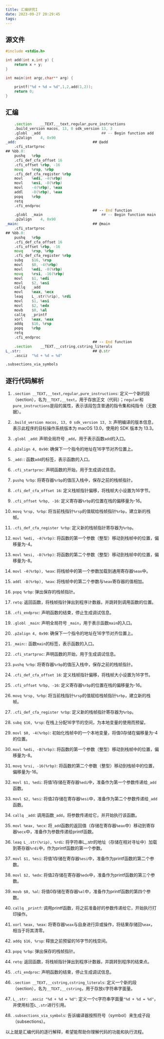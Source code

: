 ```yaml
---
title: 汇编研究I
date: 2023-09-27 20:29:45
tags:
---
```

## 源文件
``` C
#include <stdio.h>

int add(int x,int y) {
    return x + y;
}

int main(int argc,char** arg) {
    
    printf("%d + %d = %d",1,2,add(1,2));
    return 0;
}
```
## 汇编
``` asm
	.section	__TEXT,__text,regular,pure_instructions
	.build_version macos, 13, 0	sdk_version 13, 3
	.globl	_add                            ## -- Begin function add
	.p2align	4, 0x90
_add:                                   ## @add
	.cfi_startproc
## %bb.0:
	pushq	%rbp
	.cfi_def_cfa_offset 16
	.cfi_offset %rbp, -16
	movq	%rsp, %rbp
	.cfi_def_cfa_register %rbp
	movl	%edi, -4(%rbp)
	movl	%esi, -8(%rbp)
	movl	-4(%rbp), %eax
	addl	-8(%rbp), %eax
	popq	%rbp
	retq
	.cfi_endproc
                                        ## -- End function
	.globl	_main                           ## -- Begin function main
	.p2align	4, 0x90
_main:                                  ## @main
	.cfi_startproc
## %bb.0:
	pushq	%rbp
	.cfi_def_cfa_offset 16
	.cfi_offset %rbp, -16
	movq	%rsp, %rbp
	.cfi_def_cfa_register %rbp
	subq	$16, %rsp
	movl	$0, -4(%rbp)
	movl	%edi, -8(%rbp)
	movq	%rsi, -16(%rbp)
	movl	$1, %edi
	movl	$2, %esi
	callq	_add
	movl	%eax, %ecx
	leaq	L_.str(%rip), %rdi
	movl	$1, %esi
	movl	$2, %edx
	movb	$0, %al
	callq	_printf
	xorl	%eax, %eax
	addq	$16, %rsp
	popq	%rbp
	retq
	.cfi_endproc
                                        ## -- End function
	.section	__TEXT,__cstring,cstring_literals
L_.str:                                 ## @.str
	.asciz	"%d + %d = %d"

.subsections_via_symbols

```

## 逐行代码解析

1. `.section __TEXT,__text,regular,pure_instructions`: 定义一个新的段（section），名为`__TEXT,__text`，用于存放正文（代码）；`regular`和`pure_instructions`是段的属性，表示该段包含普通的指令集和纯指令（无数据）。

2. `.build_version macos, 13, 0 sdk_version 13, 3`: 声明编译的版本信息，表示此程序的目标操作系统版本为 macOS 13.0，使用的 SDK 版本为 13.3。

3. `.globl _add`: 声明全局符号 `_add`，用于表示函数`add`的入口。

4. `.p2align 4, 0x90`: 确保下一个指令的地址在16字节对齐位置上。

5. `_add:`: 函数`add`的标签，表示函数的入口。

6. `.cfi_startproc`: 声明函数的开始，用于生成调试信息。

7. `pushq %rbp`: 将寄存器`%rbp`的值压入栈中，保存之前的栈帧指针。

8. `.cfi_def_cfa_offset 16`: 定义栈帧指针偏移，将栈帧大小设置为16字节。

9. `.cfi_offset %rbp, -16`: 定义寄存器`%rbp`的位置在栈的偏移量为-16。

10. `movq %rsp, %rbp`: 将当前栈指针`%rsp`的值赋给栈帧指针`%rbp`，建立新的栈帧。

11. `.cfi_def_cfa_register %rbp`: 定义新的栈帧指针寄存器为`%rbp`。

12. `movl %edi, -4(%rbp)`: 将函数的第一个参数（整型）移动到栈帧中的位置，偏移量为-4。

13. `movl %esi, -8(%rbp)`: 将函数的第二个参数（整型）移动到栈帧中的位置，偏移量为-8。

14. `movl -4(%rbp), %eax`: 将栈帧中的第一个参数加载到通用寄存器`%eax`中。

15. `addl -8(%rbp), %eax`: 将栈帧中的第二个参数与`%eax`寄存器的值相加。

16. `popq %rbp`: 弹出保存的栈帧指针。

17. `retq`: 返回函数，将栈帧指针弹出到程序计数器，并跳转到调用函数的位置。

18. `.cfi_endproc`: 声明函数的结束，停止生成调试信息。

19. `.globl _main`: 声明全局符号 `_main`，用于表示函数`main`的入口。

20. `.p2align 4, 0x90`: 确保下一个指令的地址在16字节对齐位置上。

21. `_main:`: 函数`main`的标签，表示函数的入口。

22. `.cfi_startproc`: 声明函数的开始，用于生成调试信息。

23. `pushq %rbp`: 将寄存器`%rbp`的值压入栈中，保存之前的栈帧指针。

24. `.cfi_def_cfa_offset 16`: 定义栈帧指针偏移，将栈帧大小设置为16字节。

25. `.cfi_offset %rbp, -16`: 定义寄存器`%rbp`的位置在栈的偏移量为-16。

26. `movq %rsp, %rbp`: 将当前栈指针`%rsp`的值赋给栈帧指针`%rbp`，建立新的栈帧。

27. `.cfi_def_cfa_register %rbp`: 定义新的栈帧指针寄存器为`%rbp`。

28. `subq $16, %rsp`: 在栈上分配16字节的空间，为本地变量的使用而预留。

29. `movl $0, -4(%rbp)`: 初始化栈帧中的一个本地变量，将值0存储在偏移量为-4的位置。

30. `movl %edi, -8(%rbp)`: 将函数的第一个参数（整型）移动到栈帧中的位置，偏移量为-8。

31. `movq %rsi, -16(%rbp)`: 将函数的第二个参数（整型）移动到栈帧中的位置，偏移量为-16。

32. `movl $1, %edi`: 将值1存储在寄存器`%edi`中，准备作为第一个参数传递给`_add`函数。

33. `movl $2, %esi`: 将值2存储在寄存器`%esi`中，准备作为第二个参数传递给`_add`函数。

34. `callq _add`: 调用函数`_add`，将参数传递给它，并开始执行该函数。

35. `movl %eax, %ecx`: 将`_add`函数的返回值（存储在寄存器`%eax`中）移动到寄存器`%ecx`中，准备作为参数传递给printf函数。

36. `leaq L_.str(%rip), %rdi`: 将字符串L_.str的地址（存储在相对寻址中）加载到寄存器`%rdi`中，作为printf函数的第一个参数。

37. `movl $1, %esi`: 将值1存储在寄存器`%esi`中，准备作为printf函数的第二个参数。

38. `movl $2, %edx`: 将值2存储在寄存器`%edx`中，准备作为printf函数的第三个参数。

39. `movb $0, %al`: 将值0存储在寄存器`%al`中，准备作为printf函数的第四个参数。

40. `callq _printf`: 调用printf函数，将之前准备好的参数传递给它，开始执行打印操作。

41. `xorl %eax, %eax`: 将寄存器`%eax`与自身进行异或操作，将结果存储回`%eax`，相当于将其清零。

42. `addq $16, %rsp`: 释放之前预留的16字节的栈空间。

43. `popq %rbp`: 弹出保存的栈帧指针。

44. `retq`: 返回函数，将栈帧指针弹出到程序计数器，并跳转到程序的结束点。

45. `.cfi_endproc`: 声明函数的结束，停止生成调试信息。

46. `.section __TEXT,__cstring,cstring_literals`: 定义一个新的段（section），名为`__TEXT,__cstring`，用于存放c字符串字面量。

47. `L_.str: .asciz "%d + %d = %d"`: 定义一个c字符串字面量`"%d + %d = %d"`，并使用标签`L_.str`进行引用。

48. `.subsections_via_symbols`: 告诉编译器按照符号（symbol）来生成子段（subsections）。

以上就是汇编代码的逐行解释，希望能帮助你理解代码的功能和执行流程。
